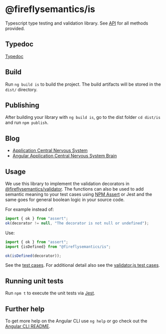 # @fireflysemantics/is

Typescript type testing and validation library.  See [API](https://fireflysemantics.github.io/is/doc/modules/_is_.html) for all methods provided.

## Typedoc

[Typedoc](https://fireflysemantics.github.io/is/doc/)

## Build

Run `ng build is` to build the project. The build artifacts will be stored in the `dist/` directory.

## Publishing

After building your library with `ng build is`, go to the dist folder `cd dist/is` and run `npm publish`.

## Blog

- [Application Central Nervous System](https://medium.com/@ole.ersoy/application-central-nervous-system-37aba8e5e899)
- [Angular Application Central Nervous System Brain](https://medium.com/@ole.ersoy/angular-application-nervous-system-brain-685a684f357)

## Usage

We use this library to implement the validation decorators in [@fireflysemantics/validator](https://www.npmjs.com/package/@fireflysemantics/validator).  The functions can also be used to add semantic meaning to your test cases using [NPM Assert](https://www.npmjs.com/package/assert) or Jest and the same goes for general boolean logic in your source code.

For example instead of:
```ts
import { ok } from "assert";
ok(decorator != null, "The decorator is not null or undefined"); 
```

Use:
```ts
import { ok } from "assert";
import {isDefined} from "@fireflysemantics/is";

ok(isDefined(decorator)); 
```

See the [test cases](https://github.com/fireflysemantics/is/blob/master/src/is.spec.ts).  For additional detail also see the [validator.js test cases](https://github.com/chriso/validator.js/tree/master/test).



## Running unit tests

Run `npm t` to execute the unit tests via [Jest](https://jestjs.io/).

## Further help

To get more help on the Angular CLI use `ng help` or go check out the [Angular CLI README](https://github.com/angular/angular-cli/blob/master/README.md).
